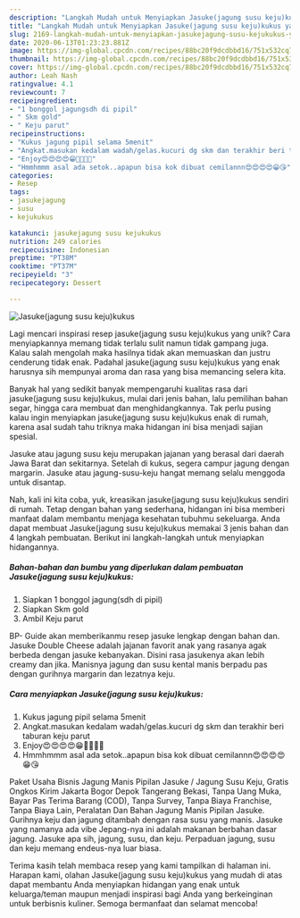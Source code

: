 ```yaml
---
description: "Langkah Mudah untuk Menyiapkan Jasuke(jagung susu keju)kukus yang Bikin Ngiler"
title: "Langkah Mudah untuk Menyiapkan Jasuke(jagung susu keju)kukus yang Bikin Ngiler"
slug: 2169-langkah-mudah-untuk-menyiapkan-jasukejagung-susu-kejukukus-yang-bikin-ngiler
date: 2020-06-13T01:23:23.881Z
image: https://img-global.cpcdn.com/recipes/88bc20f9dcdbbd16/751x532cq70/jasukejagung-susu-kejukukus-foto-resep-utama.jpg
thumbnail: https://img-global.cpcdn.com/recipes/88bc20f9dcdbbd16/751x532cq70/jasukejagung-susu-kejukukus-foto-resep-utama.jpg
cover: https://img-global.cpcdn.com/recipes/88bc20f9dcdbbd16/751x532cq70/jasukejagung-susu-kejukukus-foto-resep-utama.jpg
author: Leah Nash
ratingvalue: 4.1
reviewcount: 7
recipeingredient:
- "1 bonggol jagungsdh di pipil"
- " Skm gold"
- " Keju parut"
recipeinstructions:
- "Kukus jagung pipil selama 5menit"
- "Angkat.masukan kedalam wadah/gelas.kucuri dg skm dan terakhir beri taburan keju parut"
- "Enjoy😍😍😍😍😁🤤🤤🤤🤤"
- "Hmmhmmm asal ada setok..apapun bisa kok dibuat cemilannn😍😍😍😍😁😘"
categories:
- Resep
tags:
- jasukejagung
- susu
- kejukukus

katakunci: jasukejagung susu kejukukus 
nutrition: 249 calories
recipecuisine: Indonesian
preptime: "PT38M"
cooktime: "PT37M"
recipeyield: "3"
recipecategory: Dessert

---
```



![Jasuke(jagung susu keju)kukus](https://img-global.cpcdn.com/recipes/88bc20f9dcdbbd16/751x532cq70/jasukejagung-susu-kejukukus-foto-resep-utama.jpg)

Lagi mencari inspirasi resep jasuke(jagung susu keju)kukus yang unik? Cara menyiapkannya memang tidak terlalu sulit namun tidak gampang juga. Kalau salah mengolah maka hasilnya tidak akan memuaskan dan justru cenderung tidak enak. Padahal jasuke(jagung susu keju)kukus yang enak harusnya sih mempunyai aroma dan rasa yang bisa memancing selera kita.

Banyak hal yang sedikit banyak mempengaruhi kualitas rasa dari jasuke(jagung susu keju)kukus, mulai dari jenis bahan, lalu pemilihan bahan segar, hingga cara membuat dan menghidangkannya. Tak perlu pusing kalau ingin menyiapkan jasuke(jagung susu keju)kukus enak di rumah, karena asal sudah tahu triknya maka hidangan ini bisa menjadi sajian spesial.

Jasuke atau jagung susu keju merupakan jajanan yang berasal dari daerah Jawa Barat dan sekitarnya. Setelah di kukus, segera campur jagung dengan margarin. Jasuke atau jagung-susu-keju hangat memang selalu menggoda untuk disantap.


Nah, kali ini kita coba, yuk, kreasikan jasuke(jagung susu keju)kukus sendiri di rumah. Tetap dengan bahan yang sederhana, hidangan ini bisa memberi manfaat dalam membantu menjaga kesehatan tubuhmu sekeluarga. Anda dapat membuat Jasuke(jagung susu keju)kukus memakai 3 jenis bahan dan 4 langkah pembuatan. Berikut ini langkah-langkah untuk menyiapkan hidangannya.

<!--inarticleads1-->

##### Bahan-bahan dan bumbu yang diperlukan dalam pembuatan Jasuke(jagung susu keju)kukus:

1. Siapkan 1 bonggol jagung(sdh di pipil)
1. Siapkan  Skm gold
1. Ambil  Keju parut


BP- Guide akan memberikanmu resep jasuke lengkap dengan bahan dan. Jasuke Double Cheese adalah jajanan favorit anak yang rasanya agak berbeda dengan jasuke kebanyakan. Disini rasa jasukenya akan lebih creamy dan jika. Manisnya jagung dan susu kental manis berpadu pas dengan gurihnya margarin dan lezatnya keju. 

<!--inarticleads2-->

##### Cara menyiapkan Jasuke(jagung susu keju)kukus:

1. Kukus jagung pipil selama 5menit
1. Angkat.masukan kedalam wadah/gelas.kucuri dg skm dan terakhir beri taburan keju parut
1. Enjoy😍😍😍😍😁🤤🤤🤤🤤
1. Hmmhmmm asal ada setok..apapun bisa kok dibuat cemilannn😍😍😍😍😁😘


Paket Usaha Bisnis Jagung Manis Pipilan Jasuke / Jagung Susu Keju, Gratis Ongkos Kirim Jakarta Bogor Depok Tangerang Bekasi, Tanpa Uang Muka, Bayar Pas Terima Barang (COD), Tanpa Survey, Tanpa Biaya Franchise, Tanpa Biaya Lain, Peralatan Dan Bahan Jagung Manis Pipilan Jasuke. Gurihnya keju dan jagung ditambah dengan rasa susu yang manis. Jasuke yang namanya ada vibe Jepang-nya ini adalah makanan berbahan dasar jagung. Jasuke apa sih, jagung, susu, dan keju. Perpaduan jagung, susu dan keju memang endeus-nya luar biasa. 

Terima kasih telah membaca resep yang kami tampilkan di halaman ini. Harapan kami, olahan Jasuke(jagung susu keju)kukus yang mudah di atas dapat membantu Anda menyiapkan hidangan yang enak untuk keluarga/teman maupun menjadi inspirasi bagi Anda yang berkeinginan untuk berbisnis kuliner. Semoga bermanfaat dan selamat mencoba!
